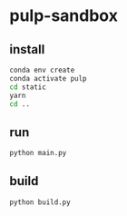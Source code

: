 # pulp-sandbox

## install

```sh
conda env create
conda activate pulp
cd static
yarn
cd ..
```

## run

```sh
python main.py
```

## build

```sh
python build.py
```
